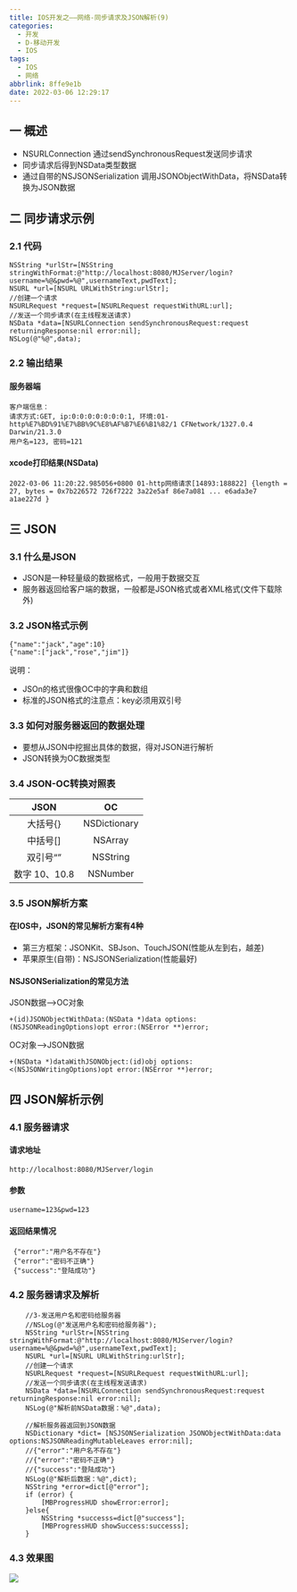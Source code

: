 ```yaml
---
title: IOS开发之——网络-同步请求及JSON解析(9)
categories:
  - 开发
  - D-移动开发
  - IOS
tags:
  - IOS
  - 网络
abbrlink: 8ffe9e1b
date: 2022-03-06 12:29:17
---
```

## 一 概述

* NSURLConnection 通过sendSynchronousRequest发送同步请求
* 同步请求后得到NSData类型数据
* 通过自带的NSJSONSerialization 调用JSONObjectWithData，将NSData转换为JSON数据

<!--more-->

## 二 同步请求示例

### 2.1 代码

```
NSString *urlStr=[NSString stringWithFormat:@"http://localhost:8080/MJServer/login?username=%@&pwd=%@",usernameText,pwdText];
NSURL *url=[NSURL URLWithString:urlStr];
//创建一个请求
NSURLRequest *request=[NSURLRequest requestWithURL:url];
//发送一个同步请求(在主线程发送请求)
NSData *data=[NSURLConnection sendSynchronousRequest:request returningResponse:nil error:nil];
NSLog(@"%@",data);
```

### 2.2 输出结果

#### 服务器端

```
客户端信息：
请求方式:GET, ip:0:0:0:0:0:0:0:1, 环境:01-http%E7%BD%91%E7%BB%9C%E8%AF%B7%E6%B1%82/1 CFNetwork/1327.0.4 Darwin/21.3.0
用户名=123, 密码=121
```

#### xcode打印结果(NSData)

```
2022-03-06 11:20:22.985056+0800 01-http网络请求[14893:188822] {length = 27, bytes = 0x7b226572 726f7222 3a22e5af 86e7a081 ... e6ada3e7 a1ae227d }
```

## 三 JSON

### 3.1 什么是JSON

* JSON是一种轻量级的数据格式，一般用于数据交互
* 服务器返回给客户端的数据，一般都是JSON格式或者XML格式(文件下载除外)

### 3.2 JSON格式示例

```
{"name":"jack","age":10}
{"name":["jack","rose","jim"]}
```

说明：

* JSOn的格式很像OC中的字典和数组
* 标准的JSON格式的注意点：key必须用双引号

### 3.3 如何对服务器返回的数据处理

* 要想从JSON中挖掘出具体的数据，得对JSON进行解析
* JSON转换为OC数据类型

### 3.4 JSON-OC转换对照表

|     JSON      |      OC      |
| :-----------: | :----------: |
|   大括号{}    | NSDictionary |
|   中括号[]    |   NSArray    |
|   双引号“”    |   NSString   |
| 数字 10、10.8 |   NSNumber   |

### 3.5 JSON解析方案

#### 在IOS中，JSON的常见解析方案有4种

* 第三方框架：JSONKit、SBJson、TouchJSON(性能从左到右，越差)
* 苹果原生(自带)：NSJSONSerialization(性能最好)

#### NSJSONSerialization的常见方法

JSON数据——>OC对象

```
+(id)JSONObjectWithData:(NSData *)data options:(NSJSONReadingOptions)opt error:(NSError **)error;
```

OC对象——>JSON数据

```
+(NSData *)dataWithJSONObject:(id)obj options:<(NSJSONWritingOptions)opt error:(NSError **)error;
```

## 四 JSON解析示例

### 4.1 服务器请求

#### 请求地址

```
http://localhost:8080/MJServer/login
```

#### 参数

```
username=123&pwd=123
```

#### 返回结果情况

```
 {"error":"用户名不存在"}
 {"error":"密码不正确"}
 {"success":"登陆成功"}
```

### 4.2 服务器请求及解析

```
    //3-发送用户名和密码给服务器
    //NSLog(@"发送用户名和密码给服务器");
    NSString *urlStr=[NSString stringWithFormat:@"http://localhost:8080/MJServer/login?username=%@&pwd=%@",usernameText,pwdText];
    NSURL *url=[NSURL URLWithString:urlStr];
    //创建一个请求
    NSURLRequest *request=[NSURLRequest requestWithURL:url];
    //发送一个同步请求(在主线程发送请求)
    NSData *data=[NSURLConnection sendSynchronousRequest:request returningResponse:nil error:nil];
    NSLog(@"解析前NSData数据：%@",data);
    
    //解析服务器返回到JSON数据
    NSDictionary *dict= [NSJSONSerialization JSONObjectWithData:data options:NSJSONReadingMutableLeaves error:nil];
    //{"error":"用户名不存在"}
    //{"error":"密码不正确"}
    //{"success":"登陆成功"}
    NSLog(@"解析后数据：%@",dict);
    NSString *error=dict[@"error"];
    if (error) {
        [MBProgressHUD showError:error];
    }else{
        NSString *successs=dict[@"success"];
        [MBProgressHUD showSuccess:successs];
    }
```

### 4.3 效果图

![][1]



[1]:https://cdn.jsdelivr.net/gh/pgzxc/cdn@master/blog-ios/ios-http-json-sync-parse.gif